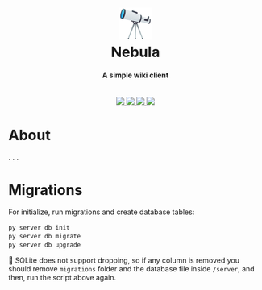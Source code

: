 
<h1 align='center'>
    <img src='static/image/logo-64x64.png'><br>
    Nebula
</h1>
<h4 align='center'>A simple wiki client</h4>
<br>
<div align='center'>
    <a href='https://travis-ci.org/reebr/Nebula'>
        <img src='https://travis-ci.org/reebr/Nebula.svg?branch=development'>
    </a>
    <a href="https://codecov.io/gh/reebr/Nebula">
        <img src="https://codecov.io/gh/reebr/Nebula/branch/development/graph/badge.svg" />
    </a>
    <a href='https://github.com/reebr/Nebula/commits/development'>
        <img src='https://img.shields.io/github/last-commit/reebr/nebula.svg'>
    </a>
    <a href='https://github.com/reebr/nebula/issues'>
        <img src='https://img.shields.io/github/issues/reebr/nebula.svg'>
    </a>
</div>

# About

. . . 

# Migrations

For initialize, run migrations and create database tables:

```sh
py server db init
py server db migrate
py server db upgrade
```

🚧 SQLite does not support dropping, so if any column is removed you should remove `migrations` 
folder and the database file inside `/server`, and then, run the script above again.


[1]:https://travis-ci.org/reebr/Nebula.svg?branch=development
[2]:https://travis-ci.org/reebr/Nebula
